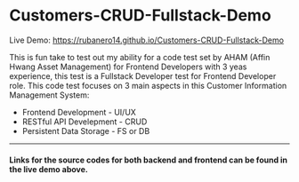 # Customers-CRUD-Fullstack-Demo
Live Demo: https://rubanero14.github.io/Customers-CRUD-Fullstack-Demo

This is fun take to test out my ability for a code test set by AHAM (Affin Hwang Asset Management) for Frontend Developers with 3 yeas experience, this test is a Fullstack Developer test for Frontend Developer role. This code test focuses on 3 main aspects in this Customer Information Management System:
- Frontend Development - UI/UX
- RESTful API Develepment - CRUD
- Persistent Data Storage - FS or DB
_________________________________________
#### Links for the source codes for both backend and frontend can be found in the live demo above.
